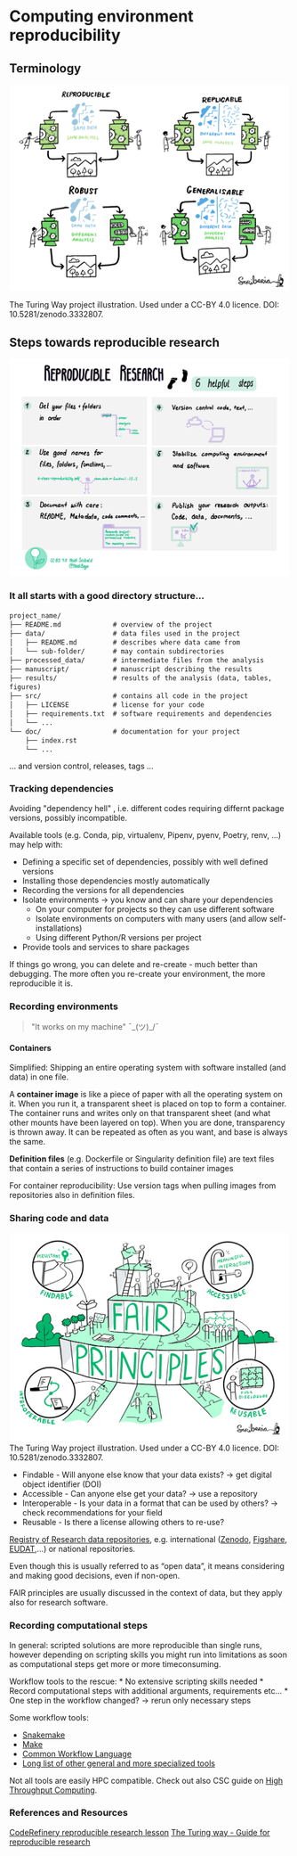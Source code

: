 # Computing environment reproducibility 

## Terminology

![](img/reproducible-definition-grid.svg)

The Turing Way project illustration. Used under a CC-BY 4.0 licence. DOI: 10.5281/zenodo.3332807.

## Steps towards reproducible research

![](img/reproducible-research.jpg)

### It all starts with a good directory structure...

```
project_name/
├── README.md             # overview of the project
├── data/                 # data files used in the project
│   ├── README.md         # describes where data came from
│   └── sub-folder/       # may contain subdirectories
├── processed_data/       # intermediate files from the analysis
├── manuscript/           # manuscript describing the results
├── results/              # results of the analysis (data, tables, figures)
├── src/                  # contains all code in the project
│   ├── LICENSE           # license for your code
│   ├── requirements.txt  # software requirements and dependencies
│   └── ...
└── doc/                  # documentation for your project
    ├── index.rst
    └── ...
```

... and version control, releases, tags ...

### Tracking dependencies

Avoiding "dependency hell" , i.e. different codes requiring differnt package versions, possibly incompatible.

Available tools (e.g. Conda, pip, virtualenv, Pipenv, pyenv, Poetry, renv, ...) may help with:

* Defining a specific set of dependencies, possibly with well defined versions
* Installing those dependencies mostly automatically
* Recording the versions for all dependencies
* Isolate environments -> you know and can share your dependencies
  * On your computer for projects so they can use different software
  * Isolate environments on computers with many users (and allow self-installations)
  * Using different Python/R versions per project
* Provide tools and services to share packages

If things go wrong, you can delete and re-create - much better than debugging. 
The more often you re-create your environment, the more reproducible it is.

### Recording environments

 > "It works on my machine" ¯\_(ツ)_/¯

#### Containers

Simplified: Shipping an entire operating system with software installed (and data) in one file.

A **container image** is like a piece of paper with all the operating system on it. When you run it, a transparent sheet is placed on top to form a container. The container runs and writes only on that transparent sheet (and what other mounts have been layered on top). When you are done, transparency is thrown away. It can be repeated as often as you want, and base is always the same.

**Definition files** (e.g. Dockerfile or Singularity definition file) are text files that contain a series of instructions to build container images

For container reproducibility: Use version tags when pulling images from repositories also in definition files.

### Sharing code and data

![](img/8-fair-principles.jpg)
The Turing Way project illustration. Used under a CC-BY 4.0 licence. DOI: 10.5281/zenodo.3332807.

* Findable - Will anyone else know that your data exists? -> get digital object identifier (DOI)
* Accessible - Can anyone else get your data? -> use a repository
* Interoperable - Is your data in a format that can be used by others? -> check recommendations for your field
* Reusable - Is there a license allowing others to re-use?

[Registry of Research data repositories](https://www.re3data.org), e.g. international ([Zenodo](https://zenodo.org/), [Figshare](https://figshare.com/), [EUDAT](https://eudat.eu/),...) or national repositories.

Even though this is usually referred to as “open data”, it means considering and making good decisions, even if non-open.

FAIR principles are usually discussed in the context of data, but they apply also for research software.


### Recording computational steps

In general: scripted solutions are more reproducible than single runs, however depending on scripting skills you might run into limitations as soon as computational steps get more or more timeconsuming.

Workflow tools to the rescue:
    * No extensive scripting skills needed
    * Record computational steps with additional arguments, requirements etc...
    * One step in the workflow changed? -> rerun only necessary steps
    
Some workflow tools:
* [Snakemake](https://snakemake.readthedocs.io/en/stable/)
* [Make](https://www.gnu.org/software/make/)
* [Common Workflow Language](https://www.commonwl.org/)
* [Long list of other general and more specialized tools](https://github.com/common-workflow-language/common-workflow-language/wiki/Existing-Workflow-systems)

Not all tools are easily HPC compatible. Check out also CSC guide on [High Throughput Computing](https://docs.csc.fi/computing/running/throughput/).
    

### References and Resources

[CodeRefinery reproducible research lesson](https://coderefinery.github.io/reproducible-research/)
[The Turing way - Guide for reproducible research](https://coderefinery.github.io/reproducible-research/)

